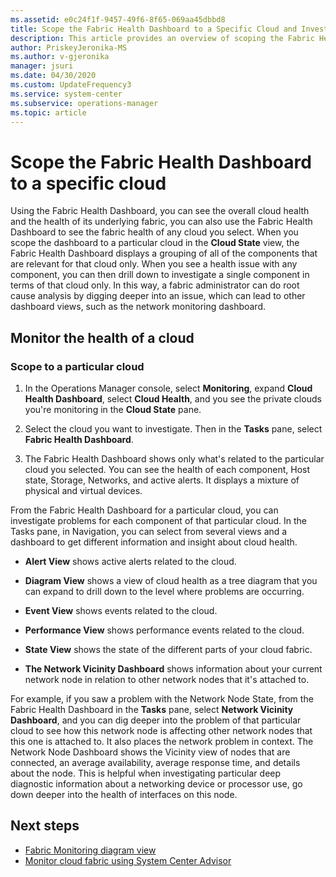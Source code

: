 ```yaml
---
ms.assetid: e0c24f1f-9457-49f6-8f65-069aa45dbbd8
title: Scope the Fabric Health Dashboard to a Specific Cloud and Investigating Details in System Center Operations Manager
description: This article provides an overview of scoping the Fabric Health Dashboard to a Specific Cloud and Investigating Details
author: PriskeyJeronika-MS
ms.author: v-gjeronika
manager: jsuri
ms.date: 04/30/2020
ms.custom: UpdateFrequency3
ms.service: system-center
ms.subservice: operations-manager
ms.topic: article
---
```


# Scope the Fabric Health Dashboard to a specific cloud



Using the Fabric Health Dashboard, you can see the overall cloud health and the health of its underlying fabric, you can also use the Fabric Health Dashboard to see the fabric health of any cloud you select. When you scope the dashboard to a particular cloud in the **Cloud State** view, the Fabric Health Dashboard displays a grouping of all of the components that are relevant for that cloud only. When you see a health issue with any component, you can then drill down to investigate a single component in terms of that cloud only. In this way, a fabric administrator can do root cause analysis by digging deeper into an issue, which can lead to other dashboard views, such as the network monitoring dashboard.

## Monitor the health of a cloud

### Scope to a particular cloud

1. In the Operations Manager console, select **Monitoring**, expand **Cloud Health Dashboard**, select **Cloud Health**, and you see the private clouds you're monitoring in the **Cloud State** pane.

2. Select the cloud you want to investigate. Then in the **Tasks** pane, select **Fabric Health Dashboard**.

3. The Fabric Health Dashboard shows only what's related to the particular cloud you selected. You can see the health of each component, Host state, Storage, Networks, and active alerts. It displays a mixture of physical and virtual devices.

From the Fabric Health Dashboard for a particular cloud, you can investigate problems for each component of that particular cloud. In the Tasks pane, in Navigation, you can select from several views and a dashboard to get different information and insight about cloud health.

- **Alert View** shows active alerts related to the cloud.

- **Diagram View** shows a view of cloud health as a tree diagram that you can expand to drill down to the level where problems are occurring.

- **Event View** shows events related to the cloud.

- **Performance View** shows performance events related to the cloud.

- **State View** shows the state of the different parts of your cloud fabric.

- **The Network Vicinity Dashboard** shows information about your current network node in relation to other network nodes that it's attached to.

For example, if you saw a problem with the Network Node State, from the Fabric Health Dashboard in the **Tasks** pane, select **Network Vicinity Dashboard**, and you can dig deeper into the problem of that particular cloud to see how this network node is affecting other network nodes that this one is attached to. It also places the network problem in context. The Network Node Dashboard shows the Vicinity view of nodes that are connected, an average availability, average response time, and details about the node. This is helpful when investigating particular deep diagnostic information about a networking device or processor use, go down deeper into the health of interfaces on this node.

## Next steps

- [Fabric Monitoring diagram view](fabric-monitoring-diagram-view.md)
- [Monitor cloud fabric using System Center Advisor](use-system-center-advisor.md)
